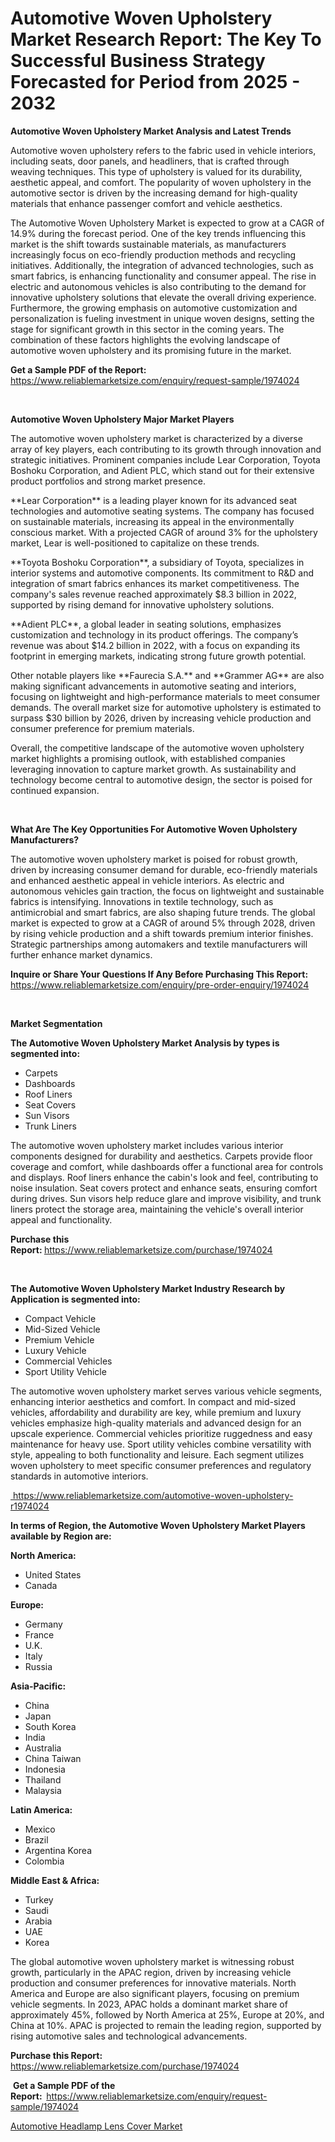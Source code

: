 <p><h1>Automotive Woven Upholstery Market Research Report: The Key To Successful Business Strategy Forecasted for Period from 2025 - 2032</h1></p><p><strong>Automotive Woven Upholstery Market Analysis and Latest Trends</strong></p>
<p><p>Automotive woven upholstery refers to the fabric used in vehicle interiors, including seats, door panels, and headliners, that is crafted through weaving techniques. This type of upholstery is valued for its durability, aesthetic appeal, and comfort. The popularity of woven upholstery in the automotive sector is driven by the increasing demand for high-quality materials that enhance passenger comfort and vehicle aesthetics. </p><p>The Automotive Woven Upholstery Market is expected to grow at a CAGR of 14.9% during the forecast period. One of the key trends influencing this market is the shift towards sustainable materials, as manufacturers increasingly focus on eco-friendly production methods and recycling initiatives. Additionally, the integration of advanced technologies, such as smart fabrics, is enhancing functionality and consumer appeal. The rise in electric and autonomous vehicles is also contributing to the demand for innovative upholstery solutions that elevate the overall driving experience. Furthermore, the growing emphasis on automotive customization and personalization is fueling investment in unique woven designs, setting the stage for significant growth in this sector in the coming years. The combination of these factors highlights the evolving landscape of automotive woven upholstery and its promising future in the market.</p></p>
<p><strong>Get a Sample PDF of the Report:&nbsp;</strong> <a href="https://www.reliablemarketsize.com/enquiry/request-sample/1974024?utm_campaign=1889&utm_medium=2&utm_source=Github&utm_content=ia&utm_term=31032025&utm_id=automotive-woven-upholstery">https://www.reliablemarketsize.com/enquiry/request-sample/1974024</a></p>
<p>&nbsp;</p>
<p><strong>Automotive Woven Upholstery Major Market Players</strong></p>
<p><p>The automotive woven upholstery market is characterized by a diverse array of key players, each contributing to its growth through innovation and strategic initiatives. Prominent companies include Lear Corporation, Toyota Boshoku Corporation, and Adient PLC, which stand out for their extensive product portfolios and strong market presence.</p><p>**Lear Corporation** is a leading player known for its advanced seat technologies and automotive seating systems. The company has focused on sustainable materials, increasing its appeal in the environmentally conscious market. With a projected CAGR of around 3% for the upholstery market, Lear is well-positioned to capitalize on these trends.</p><p>**Toyota Boshoku Corporation**, a subsidiary of Toyota, specializes in interior systems and automotive components. Its commitment to R&D and integration of smart fabrics enhances its market competitiveness. The company's sales revenue reached approximately $8.3 billion in 2022, supported by rising demand for innovative upholstery solutions.</p><p>**Adient PLC**, a global leader in seating solutions, emphasizes customization and technology in its product offerings. The company’s revenue was about $14.2 billion in 2022, with a focus on expanding its footprint in emerging markets, indicating strong future growth potential.</p><p>Other notable players like **Faurecia S.A.** and **Grammer AG** are also making significant advancements in automotive seating and interiors, focusing on lightweight and high-performance materials to meet consumer demands. The overall market size for automotive upholstery is estimated to surpass $30 billion by 2026, driven by increasing vehicle production and consumer preference for premium materials.</p><p>Overall, the competitive landscape of the automotive woven upholstery market highlights a promising outlook, with established companies leveraging innovation to capture market growth. As sustainability and technology become central to automotive design, the sector is poised for continued expansion.</p></p>
<p>&nbsp;</p>
<p><strong>What Are The Key Opportunities For Automotive Woven Upholstery Manufacturers?</strong></p>
<p><p>The automotive woven upholstery market is poised for robust growth, driven by increasing consumer demand for durable, eco-friendly materials and enhanced aesthetic appeal in vehicle interiors. As electric and autonomous vehicles gain traction, the focus on lightweight and sustainable fabrics is intensifying. Innovations in textile technology, such as antimicrobial and smart fabrics, are also shaping future trends. The global market is expected to grow at a CAGR of around 5% through 2028, driven by rising vehicle production and a shift towards premium interior finishes. Strategic partnerships among automakers and textile manufacturers will further enhance market dynamics.</p></p>
<p><strong>Inquire or Share Your Questions If Any Before Purchasing This Report:</strong> <a href="https://www.reliablemarketsize.com/enquiry/pre-order-enquiry/1974024?utm_campaign=1889&utm_medium=2&utm_source=Github&utm_content=ia&utm_term=31032025&utm_id=automotive-woven-upholstery">https://www.reliablemarketsize.com/enquiry/pre-order-enquiry/1974024</a></p>
<p>&nbsp;</p>
<p><strong>Market Segmentation</strong></p>
<p><strong>The Automotive Woven Upholstery Market Analysis by types is segmented into:</strong></p>
<p><ul><li>Carpets</li><li>Dashboards</li><li>Roof Liners</li><li>Seat Covers</li><li>Sun Visors</li><li>Trunk Liners</li></ul></p>
<p><p>The automotive woven upholstery market includes various interior components designed for durability and aesthetics. Carpets provide floor coverage and comfort, while dashboards offer a functional area for controls and displays. Roof liners enhance the cabin's look and feel, contributing to noise insulation. Seat covers protect and enhance seats, ensuring comfort during drives. Sun visors help reduce glare and improve visibility, and trunk liners protect the storage area, maintaining the vehicle's overall interior appeal and functionality.</p></p>
<p><strong>Purchase this Report:&nbsp;</strong><a href="https://www.reliablemarketsize.com/purchase/1974024?utm_campaign=1889&utm_medium=2&utm_source=Github&utm_content=ia&utm_term=31032025&utm_id=automotive-woven-upholstery">https://www.reliablemarketsize.com/purchase/1974024</a></p>
<p>&nbsp;</p>
<p><strong>The Automotive Woven Upholstery Market Industry Research by Application is segmented into:</strong></p>
<p><ul><li>Compact Vehicle</li><li>Mid-Sized Vehicle</li><li>Premium Vehicle</li><li>Luxury Vehicle</li><li>Commercial Vehicles</li><li>Sport Utility Vehicle</li></ul></p>
<p><p>The automotive woven upholstery market serves various vehicle segments, enhancing interior aesthetics and comfort. In compact and mid-sized vehicles, affordability and durability are key, while premium and luxury vehicles emphasize high-quality materials and advanced design for an upscale experience. Commercial vehicles prioritize ruggedness and easy maintenance for heavy use. Sport utility vehicles combine versatility with style, appealing to both functionality and leisure. Each segment utilizes woven upholstery to meet specific consumer preferences and regulatory standards in automotive interiors.</p></p>
<p><a href="https://www.reliablemarketsize.com/automotive-woven-upholstery-r1974024?utm_campaign=1889&utm_medium=2&utm_source=Github&utm_content=ia&utm_term=31032025&utm_id=automotive-woven-upholstery">&nbsp;https://www.reliablemarketsize.com/automotive-woven-upholstery-r1974024</a></p>
<p><strong>In terms of Region, the Automotive Woven Upholstery Market Players available by Region are:</strong></p>
<p>
    <p> <strong> North America: </strong>
        <ul>
            <li>United States</li>
            <li>Canada</li>
        </ul>
        </p> 
    <p> <strong> Europe: </strong>
        <ul>
            <li>Germany</li>
            <li>France</li>
            <li>U.K.</li>
            <li>Italy</li>
            <li>Russia</li>
        </ul>
        </p> 
    <p> <strong> Asia-Pacific: </strong>
        <ul>
            <li>China</li>
            <li>Japan</li>
            <li>South Korea</li>
            <li>India</li>
            <li>Australia</li>
            <li>China Taiwan</li>
            <li>Indonesia</li>
            <li>Thailand</li>
            <li>Malaysia</li>
        </ul>
        </p> 
    <p> <strong> Latin America: </strong>
        <ul>
            <li>Mexico</li>
            <li>Brazil</li>
            <li>Argentina Korea</li>
            <li>Colombia</li>
        </ul>
        </p> 
    <p> <strong> Middle East & Africa: </strong>
        <ul>
            <li>Turkey</li>
            <li>Saudi</li>
            <li>Arabia</li>
            <li>UAE</li>
            <li>Korea</li>
        </ul>
    </p>
    </p>
<p><p>The global automotive woven upholstery market is witnessing robust growth, particularly in the APAC region, driven by increasing vehicle production and consumer preferences for innovative materials. North America and Europe are also significant players, focusing on premium vehicle segments. In 2023, APAC holds a dominant market share of approximately 45%, followed by North America at 25%, Europe at 20%, and China at 10%. APAC is projected to remain the leading region, supported by rising automotive sales and technological advancements.</p></p>
<p><strong>Purchase this Report: </strong><a href="https://www.reliablemarketsize.com/purchase/1974024?utm_campaign=1889&utm_medium=2&utm_source=Github&utm_content=ia&utm_term=31032025&utm_id=automotive-woven-upholstery">https://www.reliablemarketsize.com/purchase/1974024</a></p>
<p>&nbsp;<strong>Get a Sample PDF of the Report:&nbsp;&nbsp;</strong><a href="https://www.reliablemarketsize.com/enquiry/request-sample/1974024?utm_campaign=1889&utm_medium=2&utm_source=Github&utm_content=ia&utm_term=31032025&utm_id=automotive-woven-upholstery">https://www.reliablemarketsize.com/enquiry/request-sample/1974024</a></p>
<p><strong></strong></p>
<p><p><a href="https://github.com/prosalinda88/Market-Research-Report-List-7/blob/main/automotive-headlamp-lens-cover-market.md?utm_campaign=1889&utm_medium=2&utm_source=Github&utm_content=ia&utm_term=31032025&utm_id=automotive-woven-upholstery">Automotive Headlamp Lens Cover Market</a></p></p>